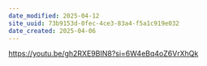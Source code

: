 ```yaml
---
date_modified: 2025-04-12
site_uuid: 73b9153d-0fec-4ce3-83a4-f5a1c919e032
date_created: 2025-04-06
---
```


https://youtu.be/gh2RXE9BIN8?si=6W4eBq4oZ6VrXhQk